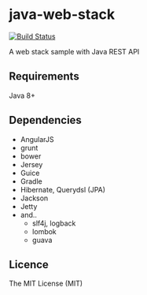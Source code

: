 java-web-stack
==============
[![Build Status](https://secure.travis-ci.org/equus52/java-web-stack.png)](https://travis-ci.org/equus52/java-web-stack)

A web stack sample with Java REST API

## Requirements

Java 8+

## Dependencies

- AngularJS
- grunt
- bower
- Jersey
- Guice
- Gradle
- Hibernate, Querydsl (JPA)
- Jackson
- Jetty
- and..
  - slf4j, logback
  - lombok
  - guava

## Licence

The MIT License (MIT)